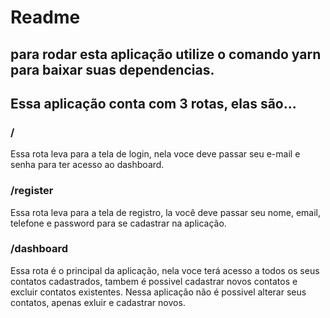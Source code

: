 # Readme

## para rodar esta aplicação utilize o comando yarn para baixar suas dependencias.

## Essa aplicação conta com 3 rotas, elas são...

### /
Essa rota leva para a tela de login, nela voce deve passar seu e-mail e senha para ter acesso ao dashboard.

### /register
Essa rota leva para a tela de registro, la você deve passar seu nome, email, telefone e password para se cadastrar na aplicação.

### /dashboard
Essa rota é o principal da aplicação, nela voce terá acesso a todos os seus contatos cadastrados, tambem é possivel cadastrar novos contatos e excluir contatos existentes.
Nessa aplicação não é possivel alterar seus contatos, apenas exluir e cadastrar novos.
